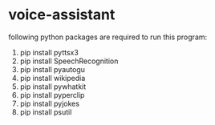 # voice-assistant
following python packages are required to run this program:
1. pip install pyttsx3
2. pip install SpeechRecognition
3. pip install pyautogu
4. pip install wikipedia
5. pip install pywhatkit
6. pip install pyperclip
7. pip install pyjokes
8. pip install psutil  

